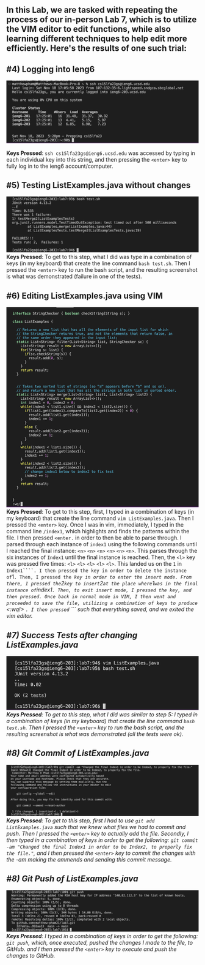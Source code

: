 ## **In this Lab, we are tasked with repeating the process of our in-person Lab 7, which is to utilize the VIM editor to edit functions, while also learning different techniques to help edit more efficiently. Here's the results of one such trial:** 

## **#4) Logging into Ieng6**

![image](SSHLogIn.png)

**Keys Pressed**: ```ssh cs15lfa23gs@ieng6.ucsd.edu``` was accessed by typing in each individual key into this string, and then pressing the ```<enter>``` key to fully log in to the ieng6 account/computer. 

## **#5) Testing ListExamples.java without changes**
![image](TestFailuresPreChanges.png)
**Keys Pressed**: To get to this step, what I did was type in a combination of keys (in my keyboard) that create the line command ```bash test.sh```. Then I pressed the ```<enter>``` key to run the bash script, and the resulting screenshot is what was demonstrated (failure in one of the tests).

## **#6) Editing ListExamples.java using VIM**
![image](VIMEditListChangeDefinitive.png)
**Keys Pressed**: To get to this step, first, I typed in a combination of keys (in my keyboard) that create the line command ```vim ListExamples.java```. Then I pressed the ```<enter>``` key. Once I was in vim, immediately, I typed in the command line ```/index1```, which highlights and finds the patterns within the file. I then pressed ```<enter.``` in order to then be able to parse through. I parsed through each instance of ```index1``` using the following commands until I reached the final instance: ```<n>``` ```<n>``` ```<n>``` ```<n>``` ```<n>``` ```<n>```. This parses through the six instances of ```Index1``` until the final instance is reached. Then, the ```<l>``` key was pressed five times: ```<l>``` ```<l>``` ```<l>``` ```<l>``` ```<l>```. This landed us on the ```1``` in ```Index1````. I then pressed the ```<x>``` key in order to delete the instance of ```1```. Then, I pressed the ```<i>``` key in order to enter the insert mode. From there, I pressed the ```2``` key to insert ```2``` at the place where ```1``` was in the final instance of ```index1```. Then, to exit insert mode, I pressed the ```<esc>``` key, and then pressed ```<enter>```. Once back in normal mode in VIM, I then went and proceeded to save the file, utilizing a combination of keys to produce ``` <:wq!> ``` . I then pressed ``` <enter> ``` such that everything saved, and we exited the vim editor. 


## **#7) Success Tests after changing ListExamples.java**
![image](BashRunTestsPostChanges.png)
**Keys Pressed**: To get to this step, what I did was similar to step 5: I typed in a combination of keys (in my keyboard) that create the line command ```bash test.sh```. Then I pressed the ```<enter>``` key to run the bash script, and the resulting screenshot is what was demonstrated (all the tests were ok).

## **#8) Git Commit of ListExamples.java**
![image](GitCommitUsing-am.png)
**Keys Pressed**: To get to this step, first I had to use ```git add ListExamples.java``` such that we knew what files we had to commit and push. Then I pressed the ```<enter>``` key to actually add the file. Secondly, I then typed in a combination of keys in order to get the following: ```git commit -am "Changed the final Index1 in order to be Index2, to properly fix the file."```, and I then pressed the ```<enter>``` key to commit the changes with the -am making the ammends and sending this commit message. 


## **#8) Git Push of ListExamples.java**
![image](GitPushFinal.png)
**Keys Pressed**: I typed in a combination of keys in order to get the following: ```git push```, which, once executed, pushed the changes I made to the file, to GitHub. and I then pressed the ```<enter>``` key to execute and push the changes to GitHub.

